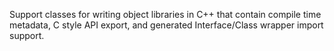 Support classes for writing object libraries in C++ that contain compile time metadata, C style API export, and generated Interface/Class wrapper import support.